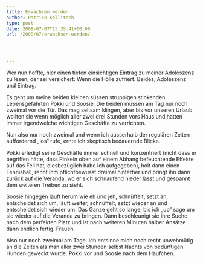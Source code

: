 ```yaml
---
title: Erwachsen werden
author: Patrick Kollitsch
type: post
date: 2008-07-07T15:35:41+00:00
url: /2008/07/erwachsen-werden/




---
```

Wer nun hoffte, hier einen tiefen einsichtigen Eintrag zu meiner Adoleszenz zu lesen, der sei versichert: Wenn die Hölle zufriert. Beides, Adoleszenz und Eintrag.

Es geht um meine beiden kleinen süssen struppigen stinkenden Lebensgefährten Pokki und Soosie. Die beiden müssen am Tag nur noch zweimal vor die Tür. Das mag seltsam klingen, aber bis vor unseren Urlaub wollten sie wenn möglich aller zwei drei Stunden vors Haus und hatten immer irgendwelche wichtigen Geschäfte zu verrichten. 

Nun also nur noch zweimal und wenn ich ausserhalb der regulären Zeiten auffordernd &#8222;los&#8220; rufe, ernte ich skeptisch bedauernde Blicke.

Pokki erledigt seine Geschäfte immer schnell und konzentriert (nicht dass er begriffen hätte, dass Pinkeln oben auf einem Abhang befeuchtende Effekte auf das Fell hat, diesbezüglich habe ich aufgegeben), holt dann einen Tennisball, rennt ihm pflichtbewusst dreimal hinterher und bringt ihn dann zurück auf die Veranda, wo er sich schnaufend nieder lässt und gespannt dem weiteren Treiben zu sieht.

Soosie hingegen läuft herum wie eh und jeh, schnüffelt, setzt an, entscheidet sich um, läuft weiter, schnüffelt, setzt wieder an und entscheidet sich wieder um. Das Ganze geht so lange, bis ich &#8222;up&#8220; sage um sie wieder auf die Veranda zu bringen. Dann beschleunigt sie ihre Suche nach dem perfekten Platz und ist nach weiteren Minuten halber Ansätze dann endlich fertig. Frauen.

Also nur noch zweimal am Tage. Ich entsinne mich noch recht unwehmütig an die Zeiten als man aller zwei Stunden selbst Nachts von bedürftigen Hunden geweckt wurde. Pokki vor und Soosie nach dem Häufchen.